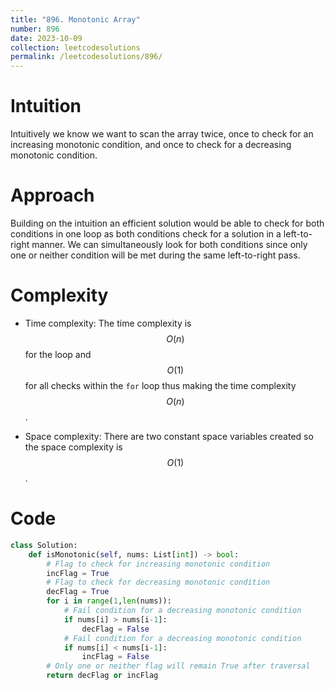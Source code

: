 ```yaml
---
title: "896. Monotonic Array"
number: 896
date: 2023-10-09
collection: leetcodesolutions
permalink: /leetcodesolutions/896/
---
```


# Intuition
Intuitively we know we want to scan the array twice, once to check for an increasing monotonic condition, and once to check for a decreasing monotonic condition.
# Approach
Building on the intuition an efficient solution would be able to check for both conditions in one loop as both conditions check for a solution in a left-to-right manner. We can simultaneously look for both conditions since only one or neither condition will be met during the same left-to-right pass.

# Complexity
- Time complexity:
The time complexity is $$O(n)$$ for the loop and $$O(1)$$ for all checks within the `for` loop thus making the time complexity $$O(n)$$.

- Space complexity:
There are two constant space variables created so the space complexity is $$O(1)$$.

# Code
```python
class Solution:
    def isMonotonic(self, nums: List[int]) -> bool:
        # Flag to check for increasing monotonic condition
        incFlag = True
        # Flag to check for decreasing monotonic condition
        decFlag = True
        for i in range(1,len(nums)):
            # Fail condition for a decreasing monotonic condition
            if nums[i] > nums[i-1]:
                decFlag = False
            # Fail condition for a decreasing monotonic condition
            if nums[i] < nums[i-1]:
                incFlag = False
        # Only one or neither flag will remain True after traversal
        return decFlag or incFlag
```